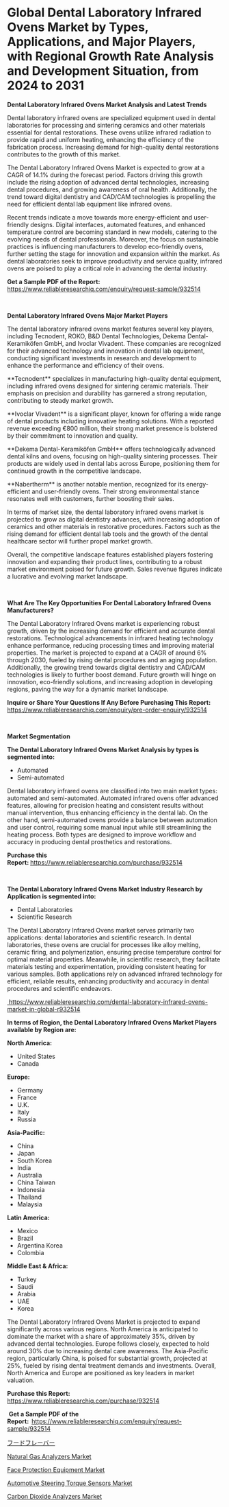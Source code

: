 <p><h1>Global Dental Laboratory Infrared Ovens Market by Types, Applications, and Major Players, with Regional Growth Rate Analysis and Development Situation, from 2024 to 2031</h1></p><p><strong>Dental Laboratory Infrared Ovens Market Analysis and Latest Trends</strong></p>
<p><p>Dental laboratory infrared ovens are specialized equipment used in dental laboratories for processing and sintering ceramics and other materials essential for dental restorations. These ovens utilize infrared radiation to provide rapid and uniform heating, enhancing the efficiency of the fabrication process. Increasing demand for high-quality dental restorations contributes to the growth of this market.</p><p>The Dental Laboratory Infrared Ovens Market is expected to grow at a CAGR of 14.1% during the forecast period. Factors driving this growth include the rising adoption of advanced dental technologies, increasing dental procedures, and growing awareness of oral health. Additionally, the trend toward digital dentistry and CAD/CAM technologies is propelling the need for efficient dental lab equipment like infrared ovens.</p><p>Recent trends indicate a move towards more energy-efficient and user-friendly designs. Digital interfaces, automated features, and enhanced temperature control are becoming standard in new models, catering to the evolving needs of dental professionals. Moreover, the focus on sustainable practices is influencing manufacturers to develop eco-friendly ovens, further setting the stage for innovation and expansion within the market. As dental laboratories seek to improve productivity and service quality, infrared ovens are poised to play a critical role in advancing the dental industry.</p></p>
<p><strong>Get a Sample PDF of the Report:&nbsp;</strong> <a href="https://www.reliableresearchiq.com/enquiry/request-sample/932514">https://www.reliableresearchiq.com/enquiry/request-sample/932514</a></p>
<p>&nbsp;</p>
<p><strong>Dental Laboratory Infrared Ovens Major Market Players</strong></p>
<p><p>The dental laboratory infrared ovens market features several key players, including Tecnodent, ROKO, B&D Dental Technologies, Dekema Dental-Keramiköfen GmbH, and Ivoclar Vivadent. These companies are recognized for their advanced technology and innovation in dental lab equipment, conducting significant investments in research and development to enhance the performance and efficiency of their ovens.</p><p>**Tecnodent** specializes in manufacturing high-quality dental equipment, including infrared ovens designed for sintering ceramic materials. Their emphasis on precision and durability has garnered a strong reputation, contributing to steady market growth. </p><p>**Ivoclar Vivadent** is a significant player, known for offering a wide range of dental products including innovative heating solutions. With a reported revenue exceeding €800 million, their strong market presence is bolstered by their commitment to innovation and quality. </p><p>**Dekema Dental-Keramiköfen GmbH** offers technologically advanced dental kilns and ovens, focusing on high-quality sintering processes. Their products are widely used in dental labs across Europe, positioning them for continued growth in the competitive landscape.</p><p>**Nabertherm** is another notable mention, recognized for its energy-efficient and user-friendly ovens. Their strong environmental stance resonates well with customers, further boosting their sales.</p><p>In terms of market size, the dental laboratory infrared ovens market is projected to grow as digital dentistry advances, with increasing adoption of ceramics and other materials in restorative procedures. Factors such as the rising demand for efficient dental lab tools and the growth of the dental healthcare sector will further propel market growth.</p><p>Overall, the competitive landscape features established players fostering innovation and expanding their product lines, contributing to a robust market environment poised for future growth. Sales revenue figures indicate a lucrative and evolving market landscape.</p></p>
<p>&nbsp;</p>
<p><strong>What Are The Key Opportunities For Dental Laboratory Infrared Ovens Manufacturers?</strong></p>
<p><p>The Dental Laboratory Infrared Ovens market is experiencing robust growth, driven by the increasing demand for efficient and accurate dental restorations. Technological advancements in infrared heating technology enhance performance, reducing processing times and improving material properties. The market is projected to expand at a CAGR of around 6% through 2030, fueled by rising dental procedures and an aging population. Additionally, the growing trend towards digital dentistry and CAD/CAM technologies is likely to further boost demand. Future growth will hinge on innovation, eco-friendly solutions, and increasing adoption in developing regions, paving the way for a dynamic market landscape.</p></p>
<p><strong>Inquire or Share Your Questions If Any Before Purchasing This Report:</strong> <a href="https://www.reliableresearchiq.com/enquiry/pre-order-enquiry/932514">https://www.reliableresearchiq.com/enquiry/pre-order-enquiry/932514</a></p>
<p>&nbsp;</p>
<p><strong>Market Segmentation</strong></p>
<p><strong>The Dental Laboratory Infrared Ovens Market Analysis by types is segmented into:</strong></p>
<p><ul><li>Automated</li><li>Semi-automated</li></ul></p>
<p><p>Dental laboratory infrared ovens are classified into two main market types: automated and semi-automated. Automated infrared ovens offer advanced features, allowing for precision heating and consistent results without manual intervention, thus enhancing efficiency in the dental lab. On the other hand, semi-automated ovens provide a balance between automation and user control, requiring some manual input while still streamlining the heating process. Both types are designed to improve workflow and accuracy in producing dental prosthetics and restorations.</p></p>
<p><strong>Purchase this Report:&nbsp;</strong><a href="https://www.reliableresearchiq.com/purchase/932514">https://www.reliableresearchiq.com/purchase/932514</a></p>
<p>&nbsp;</p>
<p><strong>The Dental Laboratory Infrared Ovens Market Industry Research by Application is segmented into:</strong></p>
<p><ul><li>Dental Laboratories</li><li>Scientific Research</li></ul></p>
<p><p>The Dental Laboratory Infrared Ovens market serves primarily two applications: dental laboratories and scientific research. In dental laboratories, these ovens are crucial for processes like alloy melting, ceramic firing, and polymerization, ensuring precise temperature control for optimal material properties. Meanwhile, in scientific research, they facilitate materials testing and experimentation, providing consistent heating for various samples. Both applications rely on advanced infrared technology for efficient, reliable results, enhancing productivity and accuracy in dental procedures and scientific endeavors.</p></p>
<p><a href="https://www.reliableresearchiq.com/dental-laboratory-infrared-ovens-market-in-global-r932514">&nbsp;https://www.reliableresearchiq.com/dental-laboratory-infrared-ovens-market-in-global-r932514</a></p>
<p><strong>In terms of Region, the Dental Laboratory Infrared Ovens Market Players available by Region are:</strong></p>
<p>
    <p> <strong> North America: </strong>
        <ul>
            <li>United States</li>
            <li>Canada</li>
        </ul>
        </p> 
    <p> <strong> Europe: </strong>
        <ul>
            <li>Germany</li>
            <li>France</li>
            <li>U.K.</li>
            <li>Italy</li>
            <li>Russia</li>
        </ul>
        </p> 
    <p> <strong> Asia-Pacific: </strong>
        <ul>
            <li>China</li>
            <li>Japan</li>
            <li>South Korea</li>
            <li>India</li>
            <li>Australia</li>
            <li>China Taiwan</li>
            <li>Indonesia</li>
            <li>Thailand</li>
            <li>Malaysia</li>
        </ul>
        </p> 
    <p> <strong> Latin America: </strong>
        <ul>
            <li>Mexico</li>
            <li>Brazil</li>
            <li>Argentina Korea</li>
            <li>Colombia</li>
        </ul>
        </p> 
    <p> <strong> Middle East & Africa: </strong>
        <ul>
            <li>Turkey</li>
            <li>Saudi</li>
            <li>Arabia</li>
            <li>UAE</li>
            <li>Korea</li>
        </ul>
    </p>
    </p>
<p><p>The Dental Laboratory Infrared Ovens Market is projected to expand significantly across various regions. North America is anticipated to dominate the market with a share of approximately 35%, driven by advanced dental technologies. Europe follows closely, expected to hold around 30% due to increasing dental care awareness. The Asia-Pacific region, particularly China, is poised for substantial growth, projected at 25%, fueled by rising dental treatment demands and investments. Overall, North America and Europe are positioned as key leaders in market valuation.</p></p>
<p><strong>Purchase this Report: </strong><a href="https://www.reliableresearchiq.com/purchase/932514">https://www.reliableresearchiq.com/purchase/932514</a></p>
<p>&nbsp;<strong>Get a Sample PDF of the Report:&nbsp;&nbsp;</strong><a href="https://www.reliableresearchiq.com/enquiry/request-sample/932514">https://www.reliableresearchiq.com/enquiry/request-sample/932514</a></p>
<p><strong></strong></p>
<p><p><a href="https://medium.com/@felicidadbucar3s/food-flavoring-market-%E3%81%AF-%E3%82%B3%E3%82%B9%E3%83%88%E7%AE%A1%E7%90%86%E3%81%A8%E5%8A%B9%E7%8E%87%E5%90%91%E4%B8%8A%E3%82%92%E5%84%AA%E5%85%88%E3%81%97%E3%81%BE%E3%81%99-%E3%81%95%E3%82%89%E3%81%AB-%E5%A0%B1%E5%91%8A%E6%9B%B8%E3%81%AF%E5%B8%82%E5%A0%B4%E3%81%AE%E9%9C%80%E8%A6%81%E9%9D%A2%E3%81%A8%E4%BE%9B%E7%B5%A6%E9%9D%A2%E3%81%AE%E4%B8%A1%E6%96%B9%E3%82%92%E3%82%AB%E3%83%90%E3%83%BC%E3%81%97%E3%81%A6%E3%81%84%E3%81%BE%E3%81%99-food-flavoring-%E5%B8%82%E5%A0%B4%E3%81%AF-2024-35e6a6a48ad9">フードフレーバー</a></p><p><a href="https://medium.com/@judywalsh475/what-is-natural-gas-analyzers-market-2130939b3b90">Natural Gas Analyzers Market</a></p><p><a href="https://www.linkedin.com/pulse/global-face-protection-equipment-market-trends-forecasts-strategic-zzgkc?trackingId=d0CI610ZRPW918lI%2FPwL5Q%3D%3D">Face Protection Equipment Market</a></p><p><a href="https://issuu.com/reportprime-2/docs/automotive-steering-torque-sensors-_7f9a19c58c5c59">Automotive Steering Torque Sensors Market</a></p><p><a href="https://medium.com/@judywalsh475/the-global-market-overview-of-the-carbon-dioxide-analyzers-market-provides-a-unique-perspective-b2903ec4c26b">Carbon Dioxide Analyzers Market</a></p></p>